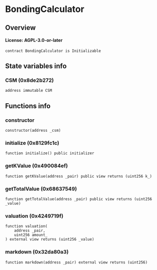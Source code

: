 # BondingCalculator

## Overview

#### License: AGPL-3.0-or-later

```solidity
contract BondingCalculator is Initializable
```


## State variables info

### CSM (0x8de2b272)

```solidity
address immutable CSM
```


## Functions info

### constructor

```solidity
constructor(address _csm)
```


### initialize (0x8129fc1c)

```solidity
function initialize() public initializer
```


### getKValue (0x490084ef)

```solidity
function getKValue(address _pair) public view returns (uint256 k_)
```


### getTotalValue (0x68637549)

```solidity
function getTotalValue(address _pair) public view returns (uint256 _value)
```


### valuation (0x4249719f)

```solidity
function valuation(
    address _pair,
    uint256 amount_
) external view returns (uint256 _value)
```


### markdown (0x32da80a3)

```solidity
function markdown(address _pair) external view returns (uint256)
```

